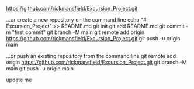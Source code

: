 https://github.com/rickmansfield/Excursion_Project.git

…or create a new repository on the command line
echo "# Excursion_Project" >> README.md
git init
git add README.md
git commit -m "first commit"
git branch -M main
git remote add origin https://github.com/rickmansfield/Excursion_Project.git
git push -u origin main
                
…or push an existing repository from the command line
git remote add origin https://github.com/rickmansfield/Excursion_Project.git
git branch -M main
git push -u origin main

update me